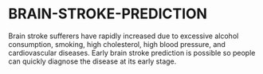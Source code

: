 # BRAIN-STROKE-PREDICTION
Brain stroke sufferers have rapidly increased due to excessive alcohol consumption, smoking, high  cholesterol, high blood pressure, and cardiovascular diseases. Early brain stroke prediction is possible  so people can quickly diagnose the disease at its early stage. 
